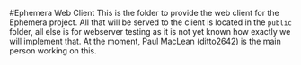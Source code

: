 #Ephemera Web Client
This is the folder to provide the web client for the Ephemera project. All that will be served to the client is located in the `public` folder, all else is for webserver testing as it is not yet known how exactly we will implement that. At the moment, Paul MacLean (ditto2642) is the main person working on this.
